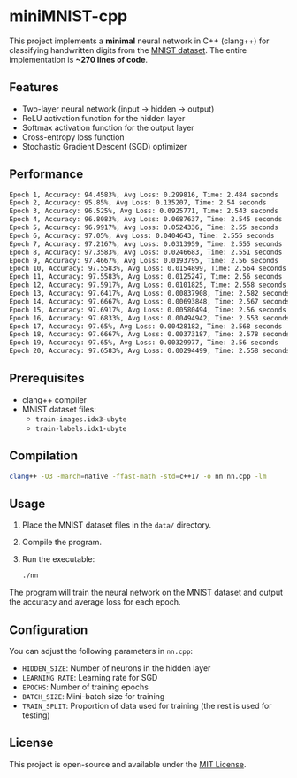 # miniMNIST-cpp

This project implements a **minimal** neural network in C++ (clang++) for classifying handwritten digits from the [MNIST dataset](https://www.kaggle.com/datasets/hojjatk/mnist-dataset?resource=download). The entire implementation is  **~270 lines of code**.

## Features

- Two-layer neural network (input → hidden → output)
- ReLU activation function for the hidden layer
- Softmax activation function for the output layer
- Cross-entropy loss function
- Stochastic Gradient Descent (SGD) optimizer

## Performance

```bash
Epoch 1, Accuracy: 94.4583%, Avg Loss: 0.299816, Time: 2.484 seconds
Epoch 2, Accuracy: 95.85%, Avg Loss: 0.135207, Time: 2.54 seconds
Epoch 3, Accuracy: 96.525%, Avg Loss: 0.0925771, Time: 2.543 seconds
Epoch 4, Accuracy: 96.8083%, Avg Loss: 0.0687637, Time: 2.545 seconds
Epoch 5, Accuracy: 96.9917%, Avg Loss: 0.0524336, Time: 2.55 seconds
Epoch 6, Accuracy: 97.05%, Avg Loss: 0.0404643, Time: 2.555 seconds
Epoch 7, Accuracy: 97.2167%, Avg Loss: 0.0313959, Time: 2.555 seconds
Epoch 8, Accuracy: 97.3583%, Avg Loss: 0.0246683, Time: 2.551 seconds
Epoch 9, Accuracy: 97.4667%, Avg Loss: 0.0193795, Time: 2.56 seconds
Epoch 10, Accuracy: 97.5583%, Avg Loss: 0.0154899, Time: 2.564 seconds
Epoch 11, Accuracy: 97.5583%, Avg Loss: 0.0125247, Time: 2.56 seconds
Epoch 12, Accuracy: 97.5917%, Avg Loss: 0.0101825, Time: 2.558 seconds
Epoch 13, Accuracy: 97.6417%, Avg Loss: 0.00837908, Time: 2.582 seconds
Epoch 14, Accuracy: 97.6667%, Avg Loss: 0.00693848, Time: 2.567 seconds
Epoch 15, Accuracy: 97.6917%, Avg Loss: 0.00580494, Time: 2.56 seconds
Epoch 16, Accuracy: 97.6833%, Avg Loss: 0.00494942, Time: 2.553 seconds
Epoch 17, Accuracy: 97.65%, Avg Loss: 0.00428182, Time: 2.568 seconds
Epoch 18, Accuracy: 97.6667%, Avg Loss: 0.00373187, Time: 2.578 seconds
Epoch 19, Accuracy: 97.65%, Avg Loss: 0.00329977, Time: 2.56 seconds
Epoch 20, Accuracy: 97.6583%, Avg Loss: 0.00294499, Time: 2.558 seconds
```

## Prerequisites

- clang++ compiler
- MNIST dataset files:
  - `train-images.idx3-ubyte`
  - `train-labels.idx1-ubyte`

## Compilation

```bash
clang++ -O3 -march=native -ffast-math -std=c++17 -o nn nn.cpp -lm
```

## Usage

1. Place the MNIST dataset files in the `data/` directory.
2. Compile the program.
3. Run the executable:

   ```bash
   ./nn
   ```

The program will train the neural network on the MNIST dataset and output the accuracy and average loss for each epoch.

## Configuration

You can adjust the following parameters in `nn.cpp`:

- `HIDDEN_SIZE`: Number of neurons in the hidden layer
- `LEARNING_RATE`: Learning rate for SGD
- `EPOCHS`: Number of training epochs
- `BATCH_SIZE`: Mini-batch size for training
- `TRAIN_SPLIT`: Proportion of data used for training (the rest is used for testing)

## License

This project is open-source and available under the [MIT License](LICENSE).
